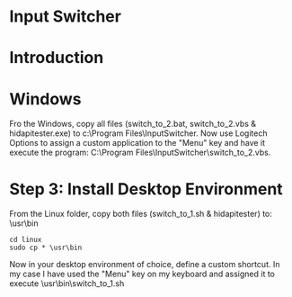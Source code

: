 # Input Switcher

# Introduction


# Windows
Fro the Windows, copy all files (switch_to_2.bat, switch_to_2.vbs & hidapitester.exe) to c:\Program Files\InputSwitcher.
Now use Logitech Options to assign a custom application to the "Menu" key and have it execute the program: C:\Program Files\InputSwitcher\switch_to_2.vbs.

# Step 3: Install Desktop Environment
From the Linux folder, copy both files (switch_to_1.sh & hidapitester) to: \usr\bin
```
cd linux
sudo cp * \usr\bin
```
Now in your desktop environment of choice, define a custom shortcut. In my case I have used the "Menu" key on my keyboard and assigned it to execute \usr\bin\switch_to_1.sh